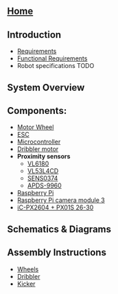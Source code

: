 <!--TODO: Add functional requirements, robot specifications
Add the rest of the components
If the home page gets to long, consider dividing it into their own files and link to them -->
## [Home](https://github.com/DVA490-474-Project-Course/SSL-Hardware-Development/wiki)
## Introduction
- [Requirements](https://github.com/DVA490-474-Project-Course/SSL-Hardware-Development/wiki/Requirements)
- [Functional Requirements](https://github.com/DVA490-474-Project-Course/SSL-Hardware-Development/wiki/Functional_requirements)
- Robot specifications TODO
## System Overview
## Components:
- [Motor Wheel](https://github.com/DVA490-474-Project-Course/SSL-Hardware-Development/wiki/Motor_Wheel)
- [ESC](https://github.com/DVA490-474-Project-Course/SSL-Hardware-Development/wiki/ESC)
- [Microcontroller](https://github.com/DVA490-474-Project-Course/SSL-Hardware-Development/wiki/Microcontroller)
- [Dribbler motor](https://github.com/DVA490-474-Project-Course/SSL-Hardware-Development/wiki/Dribbler_motor)
- **Proximity sensors**
    - [VL6180](https://github.com/DVA490-474-Project-Course/SSL-Hardware-Development/wiki/VL6180)
    - [VL53L4CD](https://github.com/DVA490-474-Project-Course/SSL-Hardware-Development/wiki/VL53L4CD)
    - [SENS0374](https://github.com/DVA490-474-Project-Course/SSL-Hardware-Development/wiki/SENS0374)
    - [APDS-9960](https://github.com/DVA490-474-Project-Course/SSL-Hardware-Development/wiki/APDS-9960)
- [Raspberry Pi](https://github.com/DVA490-474-Project-Course/SSL-Hardware-Development/wiki/Raspberry)
- [Raspberry Pi camera module 3](https://github.com/DVA490-474-Project-Course/SSL-Hardware-Development/wiki/Raspberry_cam)
- [iC-PX2604 + PX01S 26-30](https://github.com/DVA490-474-Project-Course/SSL-Hardware-Development/wiki/Wheel_encoder)
## Schematics & Diagrams
## Assembly Instructions
- [Wheels](https://github.com/DVA490-474-Project-Course/SSL-Hardware-Development/wiki/wheels)
- [Dribbler](https://github.com/DVA490-474-Project-Course/SSL-Hardware-Development/wiki/dribbler)
- [Kicker](https://github.com/DVA490-474-Project-Course/SSL-Hardware-Development/wiki/kicker)


